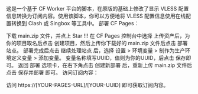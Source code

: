 这是一个基于 CF Worker 平台的脚本，在原版的基础上修改了显示 VLESS 配置信息转换为订阅内容。使用该脚本，你可以方便地将 VLESS 配置信息使用在线配置转换到 Clash 或 Singbox 等工具中。
部署 CF Pages：

下载 main.zip 文件，并点上 Star !!!
在 CF Pages 控制台中选择 上传资产后，为你的项目取名后点击 创建项目，然后上传你下载好的 main.zip 文件后点击 部署站点。
部署完成后点击 继续处理站点 后，选择 设置 > 环境变量 > 制作为生产环境定义变量 > 添加变量。 变量名称填写UUID，值则为你的UUID，后点击 保存即可。
返回 部署 选项卡，在右下角点击 创建新部署 后，重新上传 main.zip 文件后点击 保存并部署 即可。
访问订阅内容：

访问 https://[YOUR-PAGES-URL]/[YOUR-UUID] 即可获取订阅内容。
